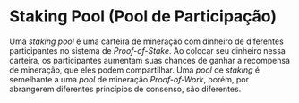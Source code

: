 # Staking Pool (Pool de Participação)

Uma _staking pool_ é uma carteira de mineração com dinheiro de diferentes participantes no sistema de _Proof-of-Stake_. Ao colocar seu dinheiro nessa carteira, os participantes aumentam suas chances de ganhar a recompensa de mineração, que eles podem compartilhar. Uma _pool_ de _staking_ é semelhante a uma _pool_ de mineração _Proof-of-Work_, porém, por abrangerem diferentes princípios de consenso, são diferentes.